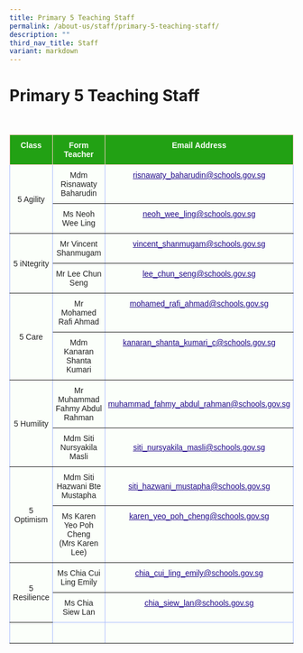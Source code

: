 ```yaml
---
title: Primary 5 Teaching Staff
permalink: /about-us/staff/primary-5-teaching-staff/
description: ""
third_nav_title: Staff
variant: markdown
---
```

Primary 5 Teaching Staff
========================

<br>

<style type="text/css">
.tg  {border-collapse:collapse;border-color:#aabcfe;border-spacing:0;}
.tg td{background-color:#e8edff;border-color:#aabcfe;border-style:solid;border-width:1px;color:#669;
  font-family:Arial, sans-serif;font-size:14px;overflow:hidden;padding:10px 5px;word-break:normal;}
.tg th{background-color:#b9c9fe;border-color:#aabcfe;border-style:solid;border-width:1px;color:#039;
  font-family:Arial, sans-serif;font-size:14px;font-weight:normal;overflow:hidden;padding:10px 5px;word-break:normal;}
.tg .tg-3dle{background-color:#FBFFFA;border-color:inherit;color:#222;text-align:center;vertical-align:top}
.tg .tg-14gv{background-color:#FBFFFA;border-color:inherit;color:#222;text-align:center;vertical-align:top}
.tg .tg-g24l{background-color:#FBFFFA;border-color:inherit;color:#21088A;font-weight:bold;text-align:center;
  text-decoration:underline;vertical-align:top}
.tg .tg-ug26{background-color:#FBFFFA;border-color:inherit;color:#222;text-align:center;vertical-align:middle}
.tg .tg-ehgc{background-color:#22A114;border-color:#ffccc9;color:#FBFFFA;font-weight:bold;text-align:center;vertical-align:top}
.tg .tg-djmn{background-color:#FBFFFA;border-color:inherit;color:#222;text-align:center;vertical-align:middle}
.tg .tg-33ww{background-color:#FBFFFA;border-color:inherit;color:#21088A;font-weight:bold;text-align:center;
  text-decoration:underline;vertical-align:top}
.tg .tg-rxka{background-color:#FBFFFA;color:#222;text-align:center;vertical-align:middle}
.tg .tg-agmf{background-color:#FBFFFA;color:#21088A;font-weight:bold;text-align:center;text-decoration:underline;vertical-align:top}
</style>
<table class="tg">
<thead>
  <tr>
    <th class="tg-ehgc">Class</th>
    <th class="tg-ehgc">Form Teacher</th>
    <th class="tg-ehgc">Email Address</th>
  </tr>
</thead>
<tbody>
  <tr>
    <td class="tg-djmn" rowspan="2"><span style="color:#222;background-color:#FBFFFA">5 Agility</span></td>
    <td class="tg-djmn"><span style="color:#222;background-color:#FBFFFA">Mdm Risnawaty Baharudin</span><br></td>
    <td class="tg-33ww"><a href="mailto:risnawaty_baharudin@schools.gov.sg"><span style="font-weight:500;text-decoration:underline;color:#21088A">risnawaty_baharudin@schools.gov.sg</span></a><br></td>
  </tr>
  <tr>
    <td class="tg-ug26"><span style="color:#222;background-color:#FBFFFA">Ms Neoh Wee Ling</span></td>
    <td class="tg-g24l"><a href="mailto:neoh_wee_ling@schools.gov.sg"><span style="font-weight:500;text-decoration:underline;color:#21088A">neoh_wee_ling@schools.gov.sg</span></a></td>
  </tr>
  <tr>
    <td class="tg-djmn" rowspan="2"><span style="color:#222;background-color:#FBFFFA">5 iNtegrity</span></td>
    <td class="tg-djmn"><span style="color:#222;background-color:#FBFFFA">Mr Vincent Shanmugam</span></td>
    <td class="tg-33ww"><a href="mailto:vincent_shanmugam@schools.gov.sg"><span style="font-weight:500;text-decoration:underline;color:#21088A">vincent_shanmugam@schools.gov.sg</span></a></td>
  </tr>
  <tr>
    <td class="tg-3dle">Mr Lee Chun Seng</td>
    <td class="tg-g24l"><a href="mailto:lee_chun_seng@schools.gov.sg"><span style="font-weight:500;text-decoration:underline;color:#21088A">lee_chun_seng@schools.gov.sg</span></a></td>
  </tr>
  
  <tr>
    <td class="tg-ug26" rowspan="2"><span style="color:#222;background-color:#FBFFFA">5 Care</span></td>
      <td class="tg-djmn"><span style="color:#222;background-color:#FBFFFA">Mr Mohamed Rafi Ahmad</span></td>
    <td class="tg-33ww"><a href="mailto:mohamed_rafi_ahmad@schools.gov.sg"><span style="font-weight:500;text-decoration:underline;color:#21088A">mohamed_rafi_ahmad@schools.gov.sg</span></a><br></td>
  </tr>
  <tr>
   <td class="tg-ug26"><span style="color:#222;background-color:#FBFFFA">Mdm Kanaran Shanta Kumari</span></td>
    <td class="tg-g24l"><a href="mailto:kanaran_shanta_kumari_c@schools.gov.sg"><span style="font-weight:500;text-decoration:underline;color:#21088A">kanaran_shanta_kumari_c@schools.gov.sg</span></a><br></td>
  </tr>
  <tr>
    <td class="tg-ug26" rowspan="2"><span style="color:#222;background-color:#FBFFFA">5 Humility</span></td>
    <td class="tg-djmn"><span style="color:#222;background-color:#FBFFFA">Mr Muhammad Fahmy Abdul Rahman</span></td>
    <td class="tg-djmn"><a href="mailto:muhammad_fahmy_abdul_rahman@schools.gov.sg"><span style="font-weight:500;text-decoration:underline;color:#21088A">muhammad_fahmy_abdul_rahman@schools.gov.sg</span></a><br></td>
  </tr>
  <tr>
    <td class="tg-djmn"><span style="color:#222;background-color:#FBFFFA">Mdm Siti Nursyakila Masli</span></td>
    <td class="tg-djmn"><a href="mailto:siti_nursyakila_masli@schools.gov.sg"><span style="font-weight:500;text-decoration:underline;color:#21088A">siti_nursyakila_masli@schools.gov.sg</span></a></td>
  </tr>
  <tr>
    <td class="tg-ug26" rowspan="2"><span style="color:#222;background-color:#FBFFFA">5 Optimism</span></td>
    <td class="tg-ug26"><span style="color:#222;background-color:#FBFFFA">Mdm Siti Hazwani Bte Mustapha</span><br></td>
    <td class="tg-djmn"><a href="mailto:siti_hazwani_mustapha@schools.gov.sg"><span style="font-weight:500;text-decoration:underline;color:#21088A">siti_hazwani_mustapha@schools.gov.sg</span></a><br></td>
  </tr>
	 <tr>
    <td class="tg-djmn"><span style="color:#222;background-color:#FBFFFA">Ms Karen Yeo Poh Cheng<br>(Mrs Karen Lee)</span><br></td>
    <td class="tg-33ww"><a href="mailto:karen_yeo_poh_cheng@schools.gov.sg"><span style="font-weight:500;text-decoration:underline;color:#21088A">karen_yeo_poh_cheng@schools.gov.sg</span></a><br></td>
  </tr>
  <tr>
    <td class="tg-ug26" rowspan="2"><span style="color:#222;background-color:#FBFFFA">5 Resilience</span></td>
    <td class="tg-ug26"><span style="color:#222;background-color:#FBFFFA">Ms Chia Cui Ling Emily</span></td>
    <td class="tg-g24l"><a href="mailto:chia_cui_ling_emily@schools.gov.sg"><span style="font-weight:500;text-decoration:underline;color:#21088A">chia_cui_ling_emily@schools.gov.sg</span></a></td>
  </tr>
  <tr>
    <td class="tg-rxka"><span style="color:#222;background-color:#FBFFFA">Ms Chia Siew Lan</span><br></td>
    <td class="tg-agmf"><a href="mailto:chia_siew_lan@schools.gov.sg"><span style="font-weight:500;text-decoration:underline;color:#21088A">chia_siew_lan@schools.gov.sg</span></a></td>
  </tr>
 	<tr>
    <td class="tg-djmn"><span style="color:#222;background-color:#FBFFFA"></span></td>
    <td class="tg-djmn"><span style="color:#222;background-color:#FBFFFA"></span><br></td>
    <td class="tg-33ww"></td>
  </tr>

</tbody>
</table>